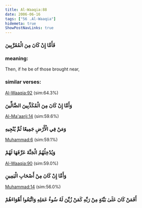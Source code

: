 ```yaml
---
title: Al-Waaqia:88
date: 2006-06-16
tags: ["56 .Al-Waaqia"]
hidemeta: true 
ShowPostNavLinks: true 
---
```

### فَأَمَّا إِنْ كَانَ مِنَ الْمُقَرَّبِينَ
### meaning: 
Then, if he be of those brought near,
### similar verses: 

[Al-Waaqia:92](/56/92) (sim:64.3%)

### وَأَمَّا إِنْ كَانَ مِنَ الْمُكَذِّبِينَ الضَّالِّينَ

[Al-Ma'aarij:14](/70/14) (sim:59.6%)

### وَمَنْ فِي الْأَرْضِ جَمِيعًا ثُمَّ يُنْجِيهِ

[Muhammad:6](/47/6) (sim:59.1%)

### وَيُدْخِلُهُمُ الْجَنَّةَ عَرَّفَهَا لَهُمْ

[Al-Waaqia:90](/56/90) (sim:59.0%)

### وَأَمَّا إِنْ كَانَ مِنْ أَصْحَابِ الْيَمِينِ

[Muhammad:14](/47/14) (sim:56.0%)

### أَفَمَنْ كَانَ عَلَىٰ بَيِّنَةٍ مِنْ رَبِّهِ كَمَنْ زُيِّنَ لَهُ سُوءُ عَمَلِهِ وَاتَّبَعُوا أَهْوَاءَهُمْ

